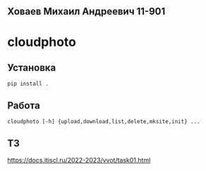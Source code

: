 ## Ховаев Михаил Андреевич 11-901

# cloudphoto

## Установка 
```
pip install .
```

## Работа
```
cloudphoto [-h] {upload,download,list,delete,mksite,init} ...
```

## ТЗ
https://docs.itiscl.ru/2022-2023/vvot/task01.html